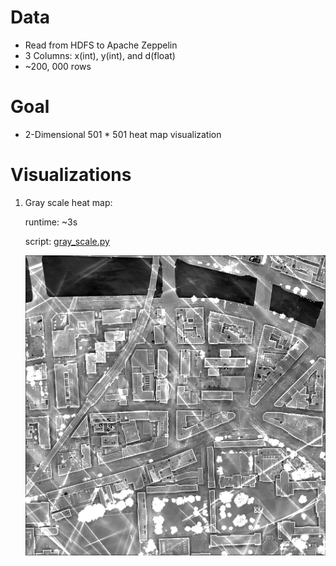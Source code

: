 # Data
* Read from HDFS to Apache Zeppelin
* 3 Columns: x(int), y(int), and d(float)
* ~200, 000 rows 

# Goal
* 2-Dimensional 501 * 501 heat map visualization

# Visualizations
1. Gray scale heat map: 

    runtime: ~3s
  
    script: [gray_scale.py](https://github.com/bixingxie/heatmaps/blob/master/gray_scale.py)
  
    ![Gray scale heat map](https://github.com/bixingxie/heatmaps/blob/master/images/gray_scale.png)

